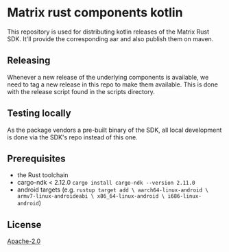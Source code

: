 # Matrix rust components kotlin

This repository is used for distributing kotlin releases of the Matrix Rust SDK. It'll provide the corresponding aar and also publish them on maven.

## Releasing
Whenever a new release of the underlying components is available, we need to tag a new release in this repo to make them available. 
This is done with the release script found in the scripts directory.

## Testing locally
As the package vendors a pre-built binary of the SDK, all local development is done via the SDK's repo instead of this one.

## Prerequisites

* the Rust toolchain
* cargo-ndk < 2.12.0 `cargo install cargo-ndk --version 2.11.0`
* android targets (e.g. `rustup target add \
  aarch64-linux-android \
  armv7-linux-androideabi \
  x86_64-linux-android \
  i686-linux-android`)


## License

[Apache-2.0](https://www.apache.org/licenses/LICENSE-2.0)
